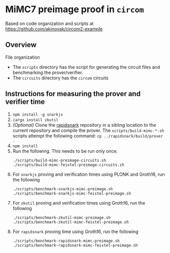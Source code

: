 # MiMC7 preimage proof in `circom`

Based on code organization and scripts at https://github.com/akinovak/circom2-example

## Overview
File organization
- The `scripts` directory has the script for generating the circuit files and benchmarking the prover/verifier.
- The `circuits` directory has the `circom` circuits

## Instructions for measuring the prover and verifier time
1. `npm install -g snarkjs`
2. `cargo install zkutil`
3. *(Optional)* Clone the [rapidsnark](https://github.com/iden3/rapidsnark) repository in a sibling location to the current repository and compile the prover. The `scripts/build-mimc-*.sh` scripts attempt the following command: `cp ../rapidsnark/build/prover .`
4. `npm install`
5. Run the following. This needs to be run only once.
    ```
    ./scripts/build-mimc-preimage-circuits.sh
    ./scripts/build-mimc-feistel-preimage-circuits.sh
    ```
6. For `snarkjs` proving and verification times using PLONK and Groth16, run the following
    ```
    ./scripts/benchmark-snarkjs-mimc-preimage.sh
    ./scripts/benchmark-snarkjs-mimc-feistel-preimage.sh
    ```
7. For `zkutil` proving and verification times using Groth16, run the following
    ```
    ./scripts/benchmark-zkutil-mimc-preimage.sh
    ./scripts/benchmark-zkutil-mimc-feistel-preimage.sh
    ```
8. For `rapidsnark` proving time using Groth16, run the following
    ```
    ./scripts/benchmark-rapidsnark-mimc-preimage.sh
    ./scripts/benchmark-rapidsnark-mimc-feistel-preimage.sh
    ```